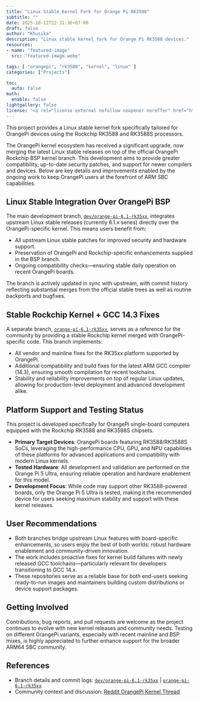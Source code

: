 ```yaml
---
title: "Linux Stable Kernel Fork for Orange Pi RK3588"
subtitle: ""
date: 2025-10-11T22:31:36+07:00
draft: false
author: "Khusika"
description: "Linux stable kernel fork for Orange Pi RK3588 devices."
resources:
- name: "featured-image"
  src: "featured-image.webp"

tags: [ "orangepi", "rk3588", "kernel", "linux" ]
categories: ["Projects"]

toc:
  auto: false
math:
  enable: false
lightgallery: false
license: '<a rel="license external nofollow noopener noreffer" href="https://creativecommons.org/licenses/by-nc/4.0/" target="_blank">CC BY-NC 4.0</a>'
---
```

This project provides a Linux stable kernel fork specifically tailored for OrangePi devices using the Rockchip RK3588 and RK3588S processors.
<!--more-->

The OrangePi kernel ecosystem has received a significant upgrade, now merging the latest Linux stable releases on top of the official OrangePi Rockchip BSP kernel branch. This development aims to provide greater compatibility, up-to-date security patches, and support for newer compilers and devices. Below are key details and improvements enabled by the ongoing work to keep OrangePi users at the forefront of ARM SBC capabilities.

## Linux Stable Integration Over OrangePi BSP
The main development branch, [`dev/orange-pi-6.1-rk35xx`](https://github.com/khusika/linux_stable-orangepi/commits/dev/orange-pi-6.1-rk35xx), integrates upstream Linux stable releases (currently 6.1.x series) directly over the OrangePi-specific kernel. This means users benefit from:

- All upstream Linux stable patches for improved security and hardware support.
- Preservation of OrangePi and Rockchip-specific enhancements supplied in the BSP branch.
- Ongoing compatibility checks—ensuring stable daily operation on recent OrangePi boards.

The branch is actively updated in sync with upstream, with commit history reflecting substantial merges from the official stable trees as well as routine backports and bugfixes.​

## Stable Rockchip Kernel + GCC 14.3 Fixes
A separate branch, [`orange-pi-6.1-rk35xx`](https://github.com/khusika/linux_stable-orangepi/commits/orange-pi-6.1-rk35xx), serves as a reference for the community by providing a stable Rockchip kernel merged with OrangePi-specific code. This branch implements:

- All vendor and mainline fixes for the RK35xx platform supported by OrangePi.
- Additional compatibility and build fixes for the latest ARM GCC compiler (14.3), ensuring smooth compilation for recent toolchains.
- Stability and reliability improvements on top of regular Linux updates, allowing for production-level deployment and advanced development alike.

## Platform Support and Testing Status

This project is developed specifically for OrangePi single-board computers equipped with the Rockchip RK3588 and RK3588S chipsets.

- **Primary Target Devices**: OrangePi boards featuring RK3588/RK3588S SoCs, leveraging the high-performance CPU, GPU, and NPU capabilities of these platforms for advanced applications and compatibility with modern Linux kernels.
- **Tested Hardware**: All development and validation are performed on the Orange Pi 5 Ultra, ensuring reliable operation and hardware enablement for this model.
- **Development Focus**: While code may support other RK3588-powered boards, only the Orange Pi 5 Ultra is tested, making it the recommended device for users seeking maximum stability and support with these kernel releases.

## User Recommendations

- Both branches bridge upstream Linux features with board-specific enhancements, so users enjoy the best of both worlds: robust hardware enablement and community-driven innovation.
- The work includes proactive fixes for kernel build failures with newly released GCC toolchains—particularly relevant for developers transitioning to GCC 14.x.
- These repositories serve as a reliable base for both end-users seeking ready-to-run images and maintainers building custom distributions or device support packages.

## Getting Involved

Contributions, bug reports, and pull requests are welcome as the project continues to evolve with new kernel releases and community needs. Testing on different OrangePi variants, especially with recent mainline and BSP mixes, is highly appreciated to further enhance support for the broader ARM64 SBC community.

## References

- Branch details and commit logs: [`dev/orange-pi-6.1-rk35xx`](https://github.com/khusika/linux_stable-orangepi/commits/dev/orange-pi-6.1-rk35xx) | [`orange-pi-6.1-rk35xx`](https://github.com/khusika/linux_stable-orangepi/commits/orange-pi-6.1-rk35xx)
- Community context and discussion: [Reddit OrangePi Kernel Thread](https://www.reddit.com/r/OrangePI/comments/1lkthud/orangepi_kernel_forked_with_the_latest_stable_bsp/)
